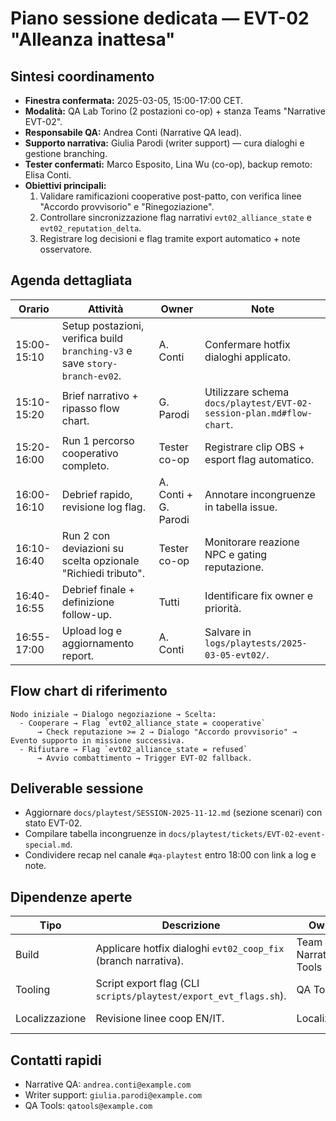 # Piano sessione dedicata — EVT-02 "Alleanza inattesa"

## Sintesi coordinamento
- **Finestra confermata:** 2025-03-05, 15:00-17:00 CET.
- **Modalità:** QA Lab Torino (2 postazioni co-op) + stanza Teams "Narrative EVT-02".
- **Responsabile QA:** Andrea Conti (Narrative QA lead).
- **Supporto narrativa:** Giulia Parodi (writer support) — cura dialoghi e gestione branching.
- **Tester confermati:** Marco Esposito, Lina Wu (co-op), backup remoto: Elisa Conti.
- **Obiettivi principali:**
  1. Validare ramificazioni cooperative post-patto, con verifica linee "Accordo provvisorio" e "Rinegoziazione".
  2. Controllare sincronizzazione flag narrativi `evt02_alliance_state` e `evt02_reputation_delta`.
  3. Registrare log decisioni e flag tramite export automatico + note osservatore.

## Agenda dettagliata
| Orario | Attività | Owner | Note |
| --- | --- | --- | --- |
| 15:00-15:10 | Setup postazioni, verifica build `branching-v3` e save `story-branch-ev02`. | A. Conti | Confermare hotfix dialoghi applicato.
| 15:10-15:20 | Brief narrativo + ripasso flow chart. | G. Parodi | Utilizzare schema `docs/playtest/EVT-02-session-plan.md#flow-chart`.
| 15:20-16:00 | Run 1 percorso cooperativo completo. | Tester co-op | Registrare clip OBS + esport flag automatico.
| 16:00-16:10 | Debrief rapido, revisione log flag. | A. Conti + G. Parodi | Annotare incongruenze in tabella issue.
| 16:10-16:40 | Run 2 con deviazioni su scelta opzionale "Richiedi tributo". | Tester co-op | Monitorare reazione NPC e gating reputazione.
| 16:40-16:55 | Debrief finale + definizione follow-up. | Tutti | Identificare fix owner e priorità.
| 16:55-17:00 | Upload log e aggiornamento report. | A. Conti | Salvare in `logs/playtests/2025-03-05-evt02/`.

## Flow chart di riferimento
```
Nodo iniziale → Dialogo negoziazione → Scelta:
  - Cooperare → Flag `evt02_alliance_state = cooperative`
      → Check reputazione >= 2 → Dialogo "Accordo provvisorio" → Evento supporto in missione successiva.
  - Rifiutare → Flag `evt02_alliance_state = refused`
      → Avvio combattimento → Trigger EVT-02 fallback.
```

## Deliverable sessione
- Aggiornare `docs/playtest/SESSION-2025-11-12.md` (sezione scenari) con stato EVT-02.
- Compilare tabella incongruenze in `docs/playtest/tickets/EVT-02-event-special.md`.
- Condividere recap nel canale `#qa-playtest` entro 18:00 con link a log e note.

## Dipendenze aperte
| Tipo | Descrizione | Owner | ETA |
| --- | --- | --- | --- |
| Build | Applicare hotfix dialoghi `evt02_coop_fix` (branch narrativa). | Team Narrative Tools | 2025-03-01 |
| Tooling | Script export flag (CLI `scripts/playtest/export_evt_flags.sh`). | QA Tools | 2025-03-03 |
| Localizzazione | Revisione linee coop EN/IT. | Localization | 2025-03-04 |

## Contatti rapidi
- Narrative QA: `andrea.conti@example.com`
- Writer support: `giulia.parodi@example.com`
- QA Tools: `qatools@example.com`
